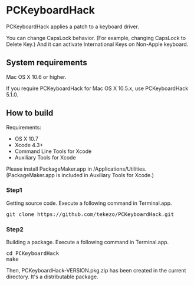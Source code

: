 PCKeyboardHack
==============

PCKeyboardHack applies a patch to a keyboard driver.

You can change CapsLock behavior. (For example, changing CapsLock to Delete Key.)
And it can activate International Keys on Non-Apple keyboard.


System requirements
-------------------

Mac OS X 10.6 or higher.

If you require PCKeyboardHack for Mac OS X 10.5.x, use PCKeyboardHack 5.1.0.


How to build
------------

Requirements:

* OS X 10.7
* Xcode 4.3+
* Command Line Tools for Xcode
* Auxiliary Tools for Xcode

Please install PackageMaker.app in /Applications/Utilities.
(PackageMaker.app is included in Auxiliary Tools for Xcode.)

### Step1

Getting source code.
Execute a following command in Terminal.app.

<pre>
git clone https://github.com/tekezo/PCKeyboardHack.git
</pre>

### Step2

Building a package.
Execute a following command in Terminal.app.

<pre>
cd PCKeyboardHack
make
</pre>

Then, PCKeyboardHack-VERSION.pkg.zip has been created in the current directory.
It's a distributable package.
